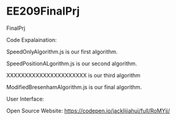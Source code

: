 # EE209FinalPrj
FinalPrj


Code Expalaination:

SpeedOnlyAlgorithm.js is our first algorithm.

SpeedPositionALgorithm.js is our second algorithm. 

XXXXXXXXXXXXXXXXXXXXXX is our third algorithm

ModifiedBresenhamAlgorithm.js is our final algorithm.



User Interface:

Open Source Website: https://codepen.io/jacklijiahui/full/RoMYjj/
